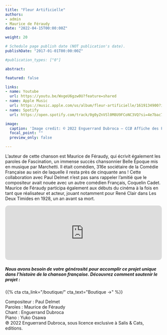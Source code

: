 ```yaml
---
title: "Fleur Artificielle"
authors:
- admin
- Maurice de Féraudy
date: "2022-04-15T00:00:00Z"

weight: 20

# Schedule page publish date (NOT publication's date).
publishDate: "2017-01-01T00:00:00Z"

#publication_types: ["0"]

abstract: 

featured: false

links:
- name: Youtube
  url: https://youtu.be/WxgeU6gzw0U?feature=shared
- name: Apple Music
  url: https://music.apple.com/us/album/fleur-artificielle/1619134900?i=1619135294
- name: Spotify
  url: https://open.spotify.com/track/0g0yZnVSl0M8U9FCoNC3VQ?si=4e7bac73c8c24501

image:
  caption: 'Image credit: © 2022 Enguerrand Dubroca – CCØ Affiche des Folies Bergère vers 1890, Anonyme/Imprimerie Lith.F.A. Appel – Paris Collections / Musée Carnavalet'
  focal_point: ""
  preview_only: false

---
```


L’auteur de cette chanson est Maurice de Féraudy, qui écrivit également les paroles de Fascination, un immense succès chansonnier Belle Époque mis en musique par Marchetti. Il était comédien, 316e sociétaire de la Comédie Française au sein de laquelle il resta près de cinquante ans ! Cette collaboration avec Paul Delmet n’est pas sans rappeler l’amitié que le compositeur avait nouée avec un autre comédien Français, Coquelin Cadet. Maurice de Féraudy participa également aux débuts du cinéma à la fois en tant que réalisateur et acteur, jouant notamment pour René Clair dans Les Deux Timides en 1928, un an avant sa mort.


<iframe allow="autoplay *; encrypted-media *; fullscreen *; clipboard-write" frameborder="0" height="175" style="width:100%;max-width:720px;overflow:hidden;border-radius:10px;" sandbox="allow-forms allow-popups allow-same-origin allow-scripts allow-storage-access-by-user-activation allow-top-navigation-by-user-activation" src="https://embed.music.apple.com/us/album/fleur-artificielle/1619134900?i=1619135294"></iframe>

##### Nous avons besoin de votre générosité pour accomplir ce projet unique dans l’histoire de la chanson française. Découvrez comment soutenir le projet :
{{% cta cta_link="/boutique/" cta_text="Boutique →" %}}

<p>Compositeur : Paul Delmet <br>
Paroles : Maurice de Féraudy<br>
Chant : Enguerrand Dubroca<br>
Piano : Yuko Osawa<br>
℗ 2022 Enguerrand Dubroca, sous licence exclusive à Salis & Cats, editions.</p>


